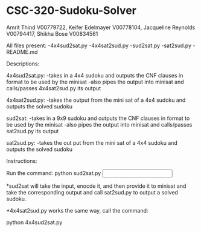 # CSC-320-Sudoku-Solver

Amrit Thind V00779722,
Keifer Edelmayer V00778104,
Jacqueline Reynolds V00794417,
Shikha Bose V00834561

All files present:
-4x4sud2sat.py
-4x4sat2sud.py
-sud2sat.py
-sat2sud.py
-README.md

Descriptions:

4x4sud2sat.py:
-takes in a 4x4 sudoku and outputs the CNF clauses in format to be used by the minisat
-also pipes the output into minisat and calls/passes 4x4sat2sud.py its output

4x4sat2sud.py:
-takes the output from the mini sat of a 4x4 sudoku and outputs the solved sudoku

sud2sat:
-takes in a 9x9 sudoku and outputs the CNF clauses in format to be used by the minisat
-also pipes the output into minisat and calls/passes sat2sud.py its output

sat2sud.py:
-takes the out put from the mini sat of a 4x4 sudoku and outputs the solved sudoku


Instructions:

Run the command: python sud2sat.py <Input file> <Path to minisat>

*sud2sat will take the input, enocde it, and then provide it to minisat and take the corresponding output and call sat2sud.py to output a solved sudoku.

*4x4sat2sud.py works the same way, call the command:

python 4x4sud2sat.py <Inpput file> <Path to minisat>


